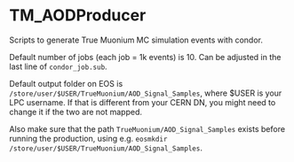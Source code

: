 # TM_AODProducer
Scripts to generate True Muonium MC simulation events with condor.

Default number of jobs (each job = 1k events) is 10. Can be adjusted in the last line of `condor_job.sub`.

Default output folder on EOS is `/store/user/$USER/TrueMuonium/AOD_Signal_Samples`, where $USER is your LPC username. If that is different from your CERN DN, you might need to change it if the two are not mapped.

Also make sure that the path `TrueMuonium/AOD_Signal_Samples` exists before running the production, using e.g. `eosmkdir /store/user/$USER/TrueMuonium/AOD_Signal_Samples`.
